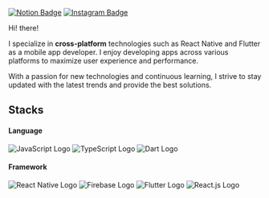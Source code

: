 [![Notion Badge](https://img.shields.io/badge/Notion-000000?style=flat-square&logo=notion&logoColor=white)]((https://tasteful-salamander-30c.notion.site/Yu-Sooho-8b55852d7b184dd1aeafbbebb25c1264)) [![Instagram Badge](https://img.shields.io/badge/Instagram-000000?style=flat-square&logo=instagram&logoColor=white)](https://www.instagram.com/_yusooho/)

Hi! there!

I specialize in __cross-platform__ technologies such as React Native and Flutter as a mobile app developer. 
I enjoy developing apps across various platforms to maximize user experience and performance. 

With a passion for new technologies and continuous learning, 
I strive to stay updated with the latest trends and provide the best solutions.

## Stacks

#### Language
![JavaScript Logo](https://img.shields.io/badge/JavaScript-F7DF1E?style=flat-square&logo=javascript&logoColor=white&color=black) ![TypeScript Logo](https://img.shields.io/badge/TypeScript-3178C6?style=flat-square&logo=typescript&logoColor=white&color=black) ![Dart Logo](https://img.shields.io/badge/Dart-0175C2?style=flat-square&logo=dart&logoColor=white&color=black) 
#### Framework
![React Native Logo](https://img.shields.io/badge/React_Native-61DAFB?style=flat-square&logo=react&logoColor=white&color=black)  ![Firebase Logo](https://img.shields.io/badge/Firebase-FFCA28?style=flat-square&logo=firebase&logoColor=white&color=black) ![Flutter Logo](https://img.shields.io/badge/Flutter-02569B?style=flat-square&logo=flutter&logoColor=white&color=black) ![React.js Logo](https://img.shields.io/badge/React.js-61DAFB?style=flat-square&logo=react&logoColor=white&color=black)
